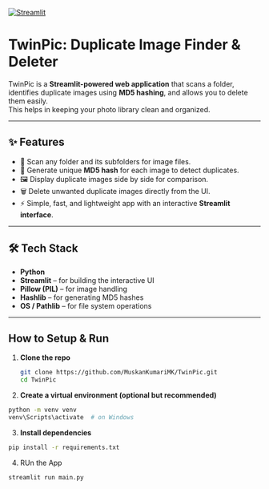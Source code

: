 [![Streamlit](https://img.shields.io/badge/Built%20with-Streamlit-blue?logo=streamlit)](https://streamlit.io)

# TwinPic: Duplicate Image Finder & Deleter


TwinPic is a **Streamlit-powered web application** that scans a folder, identifies duplicate images using **MD5 hashing**, and allows you to delete them easily.  
This helps in keeping your photo library clean and organized.

---

## ✨ Features
- 📂 Scan any folder and its subfolders for image files.
- 🔑 Generate unique **MD5 hash** for each image to detect duplicates.
- 🖼️ Display duplicate images side by side for comparison.
- 🗑️ Delete unwanted duplicate images directly from the UI.
- ⚡ Simple, fast, and lightweight app with an interactive **Streamlit interface**.

---

## 🛠️ Tech Stack
- **Python**  
- **Streamlit** – for building the interactive UI  
- **Pillow (PIL)** – for image handling  
- **Hashlib** – for generating MD5 hashes  
- **OS / Pathlib** – for file system operations  

---

## How to Setup & Run

1. **Clone the repo**
   ```bash
   git clone https://github.com/MuskanKumariMK/TwinPic.git
   cd TwinPic
   ```
2. **Create a virtual environment (optional but recommended)**

```bash
python -m venv venv
venv\Scripts\activate  # on Windows

```

3. **Install dependencies**

```bash
pip install -r requirements.txt
```

4. RUn the App

```bash
streamlit run main.py

```
